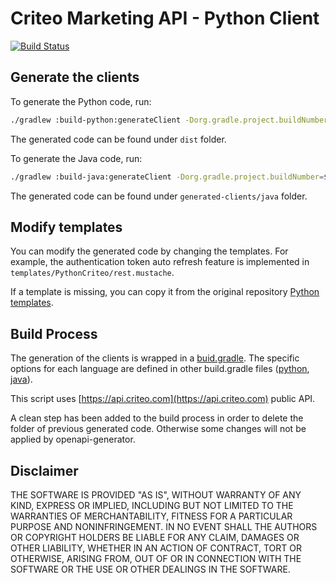 # Criteo Marketing API - Python Client
[![Build Status](https://travis-ci.com/criteo/criteo-marketing-sdk-generator.svg?branch=master)](https://travis-ci.com/criteo/criteo-marketing-sdk-generator)
## Generate the clients
To generate the Python code, run:

```bash 
./gradlew :build-python:generateClient -Dorg.gradle.project.buildNumber=$TRAVIS_BUILD_NUMBER
```
The generated code can be found under `dist` folder.

To generate the Java code, run:

```bash 
./gradlew :build-java:generateClient -Dorg.gradle.project.buildNumber=$TRAVIS_BUILD_NUMBER
```

The generated code can be found under `generated-clients/java` folder.

## Modify templates
You can modify the generated code by changing the templates.
For example, the authentication token auto refresh feature is implemented in 
`templates/PythonCriteo/rest.mustache`.

If a template is missing, you can copy it from the original repository [Python templates](https://github.com/OpenAPITools/openapi-generator/tree/master/modules/openapi-generator/src/main/resources/python).

## Build Process
The generation of the clients is wrapped in a [buid.gradle](build.gradle).
The specific options for each language are defined in other build.gradle files ([python](build-python/build.gradle), [java](build-java/build.gradle)).

This script uses [https://api.criteo.com](https://api.criteo.com) public API.

A clean step has been added to the build process in order to delete the folder of previous generated code.
Otherwise some changes will not be applied by openapi-generator.

## Disclaimer

THE SOFTWARE IS PROVIDED "AS IS", WITHOUT WARRANTY OF ANY KIND, EXPRESS OR IMPLIED, INCLUDING BUT NOT LIMITED TO THE WARRANTIES OF MERCHANTABILITY, FITNESS FOR A PARTICULAR PURPOSE AND NONINFRINGEMENT. 
IN NO EVENT SHALL THE AUTHORS OR COPYRIGHT HOLDERS BE LIABLE FOR ANY CLAIM, DAMAGES OR OTHER LIABILITY, WHETHER IN AN ACTION OF CONTRACT, TORT OR OTHERWISE, ARISING FROM, OUT OF OR IN CONNECTION WITH THE SOFTWARE OR THE USE OR OTHER DEALINGS IN THE SOFTWARE.
